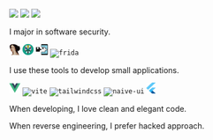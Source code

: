 [![](https://img.shields.io/badge/-Python-3e74a2?style=flat-square&logo=Python&logoColor=fff)](https://www.python.org/)
[![](https://img.shields.io/badge/-JavaScript-f7e018?style=flat-square&logo=javascript&logoColor=white)](https://www.ecma-international.org/)
[![](https://img.shields.io/badge/-Golang-007D9C?style=flat-square&logo=go&logoColor=fff)](https://golang.google.cn/)

<p>I major in software security.</p>

<code><img height="20" src="./images/ida.png" alt="ida" /></code>
<code><img height="20" src="./images/magisk.png" alt="magisk" /></code>
<code><img height="20" src="./images/xposed.svg" alt="xposed" /></code>
<code><img height="20" src="./images/frida.ico" alt="frida" /></code>
<br />

<p>I use these tools to develop small applications.</p>

<code><img height="20" src="https://raw.githubusercontent.com/github/explore/80688e429a7d4ef2fca1e82350fe8e3517d3494d/topics/vue/vue.png" alt="vue" /></code>
<code><img height="20" src="https://vitejs.dev/logo.svg" alt="vite" /></code>
<code><img height="20" src="https://tailwindcss.com/favicons/favicon-32x32.png" alt="tailwindcss" /></code>
<code><img height="20" src="https://camo.githubusercontent.com/b8ebecade711b9ae1fa306e7a1c9dd680fb56b0e2b9f015fec9cbad343570353/68747470733a2f2f6e6169766575692e6f73732d636e2d686f6e676b6f6e672e616c6979756e63732e636f6d2f6e616976656c6f676f2e737667" alt="naive-ui" /></code>
<code><img height="20" src="./images/flutter.svg" alt="flutter" /></code>
<br />


When developing, I love clean and elegant code.

When reverse engineering, I prefer hacked approach.